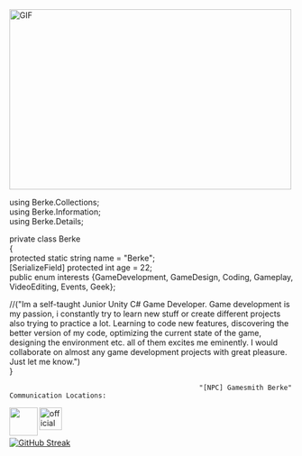 <img align="top" align ="middle" alt="GIF" src="https://i.giphy.com/media/YQGTMkgCZpOpdnNX5R/giphy.webp"  width="500" height="320" />

using Berke.Collections;    
using Berke.Information;     
using Berke.Details;

private class Berke                           
{                                                                           
  protected static string name = "Berke";                                   
  [SerializeField] protected int age = 22;                                    
  public enum interests {GameDevelopment, GameDesign, Coding, Gameplay, VideoEditing, Events, Geek};                         
  
  //("Im a self-taught Junior Unity C# Game Developer. Game development is my passion, i constantly try to learn new stuff or create different projects also trying to practice a lot. Learning to code new features, discovering the better version of my code, optimizing the current state of the game, designing the environment etc. all of them excites me eminently. 
 I would collaborate on almost any game development projects with great pleasure. Just let me know.")       
}
                                                   
                                                   "[NPC] Gamesmith Berke" Communication Locations: 
<a href="mailto:berkee.44@outlook.com" ><img width="50px" align="left" src="https://img.icons8.com/color/48/4a90e2/gmail.png"/>
<a href="https://www.linkedin.com/in/berke-konargöçer-6a034622b/"><img src="https://www.freepnglogos.com/uploads/official-linkedin-logo----17.png" width="40px" alt="official linkedin logo"/>

[![GitHub Streak](http://github-readme-streak-stats.herokuapp.com?user=Ciywi&theme=chartreuse-dark&hide_border=true&date_format=j%20M%5B%20Y%5D&currStreakNum=FF6C15&currStreakLabel=FF6C15&dates=43FFF9)](https://git.io/streak-stats)
<!---
Ciywi/Ciywi is a ✨ special ✨ repository because its `README.md` (this file) appears on your GitHub profile.
You can click the Preview link to take a look at your changes.
--->
